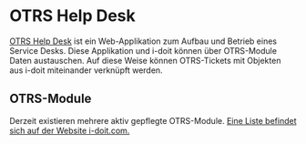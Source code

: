 # OTRS Help Desk

[OTRS Help Desk](https://www.otrs.com/) ist ein Web-Applikation zum Aufbau und Betrieb eines Service Desks. Diese Applikation und i-doit können über OTRS-Module Daten austauschen. Auf diese Weise können OTRS-Tickets mit Objekten aus i-doit miteinander verknüpft werden.

OTRS-Module
-----------

Derzeit existieren mehrere aktiv gepflegte OTRS-Module. [Eine Liste befindet sich auf der Website i-doit.com.](https://www.i-doit.com/produkte/add-ons/)
